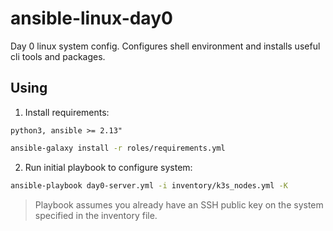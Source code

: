 # ansible-linux-day0

Day 0 linux system config. Configures shell environment and installs useful cli tools and packages.

## Using

1. Install requirements:
```
python3, ansible >= 2.13"
```

```bash
ansible-galaxy install -r roles/requirements.yml
```

2. Run initial playbook to configure system:
```bash
ansible-playbook day0-server.yml -i inventory/k3s_nodes.yml -K
```

> Playbook assumes you already have an SSH public key on the system specified in the inventory file.

